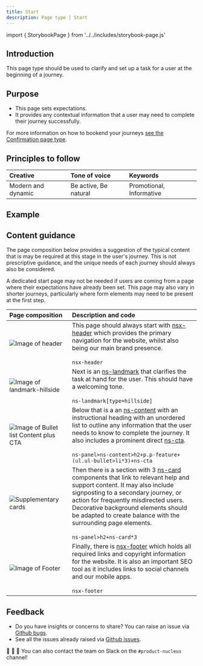 ```yaml
---
title: Start
description: Page type | Start
---
```


import { StorybookPage } from '../../includes/storybook-page.js'

## Introduction

This page type should be used to clarify and set up a task for a user at the beginning of a journey.


## Purpose

* This page sets expectations.
* It provides any contextual information that a user may need to complete their journey successfully. 

For more information on how to bookend your journeys [see the Confirmation page type](page-types/confirmation.md).

## Principles to follow

| Creative | Tone of voice | Keywords |
| :--- | :--- | :--- |
| Modern and dynamic  | Be active, Be natural | Promotional, Informative |

## Example

<StorybookPage story="examples-page-types--start"></StorybookPage>

## Content guidance

The page composition below provides a suggestion of the typical content that is may be required at this stage in the user's journey. This is not prescriptive guidance, and the unique needs of each journey should always also be considered. 

A dedicated start page may not be needed if users are coming from a page where their expectations have already been set. This page may also vary in shorter journeys, particularly where form elements may need to be present at the first step.


| Page&nbsp;composition | Description and code |
| :--- | :--- |
| ![Image of header](https://user-images.githubusercontent.com/78355810/121555708-250d1f00-ca0b-11eb-86b9-df4a65ccfb60.png) |  This page should always start with [nsx-header](https://nucleus.design/docs/components/nsx-header) which provides the primary navigation for the website, whilst also being our main brand presence.<br/><br/>`nsx-header` |
| ![Image of landmark-hillside](https://user-images.githubusercontent.com/78355810/122067713-b6093f00-cdeb-11eb-8ee8-8b07c8c71bdf.png) |  Next is an [ns-landmark](https://www.britishgas.co.uk/nucleus/demo/index.html?path=/story/components-ns-landmark--hillside) that clarifies the task at hand for the user. This should have a  welcoming tone.<br/><br/>`ns-landmark[type=hillside]`|
| ![Image of Bullet list Content plus CTA](https://user-images.githubusercontent.com/78355810/122067871-d5a06780-cdeb-11eb-91d3-f5479778d76d.png) |  Below that is a an [ns-content](https://www.britishgas.co.uk/nucleus/demo/index.html?path=/story/components-ns-content--standard) with an instructional heading with an unordered list to outline any information that the user needs to know to complete the journey. It also includes a prominent direct [ns-cta](https://www.britishgas.co.uk/nucleus/demo/index.html?path=/story/components-ns-cta--direct-button).<br/><br/>`ns-panel>ns-content>h2+p.p-feature+(ul.ul-bullet>li*3)+ns-cta`|
| ![Supplementary cards](https://user-images.githubusercontent.com/78355810/122068165-1304f500-cdec-11eb-9eaf-fe873e98903f.png) |  Then there is a section with 3 [ns-card](https://www.britishgas.co.uk/nucleus/demo/index.html?path=/story/components-ns-card--support) components that link to relevant help and support content. It may also include signposting to a secondary journey, or action for frequently misdirected users. Decorative background elements should be adapted to create balance with the surrounding page elements.<br/><br/>`ns-panel>h2+ns-card*3` |
| ![Image of Footer](https://user-images.githubusercontent.com/78355810/121567323-57704980-ca16-11eb-9951-598055b9808c.png) | Finally, there is [nsx-footer](https://nucleus.design/docs/components/nsx-footer) which holds all required links and copyright information for the website. It is also an important SEO tool as it includes links to social channels and our mobile apps.<br/><br/>`nsx-footer` |


## Feedback

* Do you have insights or concerns to share? You can raise an issue via [Github bugs](https://github.com/ConnectedHomes/nucleus/issues/new?assignees=&labels=Bug&template=a--bug-report.md&title=[bug]%20[page-type-start]).
* See all the issues already raised via [Github issues](https://github.com/connectedHomes/nucleus/issues?utf8=%E2%9C%93&q=is%3Aopen+is%3Aissue+label%3ABug+[page-type-start]).

💩 🎉 🦄 You can also contact the team on Slack on the `#product-nucleus` channel!